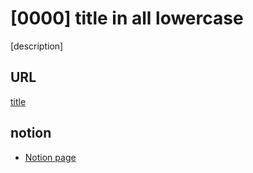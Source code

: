 # [0000] title in all lowercase #

[description]

## URL ##
[title](https://leetcode.com/problems/)

## notion ##
* [Notion page](https://tri2be.notion.site)
